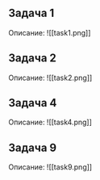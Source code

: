 ## Задача 1
Описание:
![[task1.png]]
## Задача 2
Описание:
![[task2.png]]
## Задача 4
Описание:
![[task4.png]]
## Задача 9
Описание:
![[task9.png]]